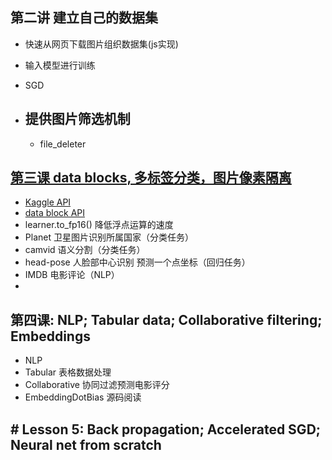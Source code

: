 ## 第二讲 建立自己的数据集
-  快速从网页下载图片组织数据集(js实现)
-  输入模型进行训练
- SGD

- ## 提供图片筛选机制
	- file_deleter
## [第三课 data blocks, 多标签分类，图片像素隔离](https://www.youtube.com/watch?v=MpZxV6DVsmM)

- [Kaggle API](https://github.com/Kaggle/kaggle-api)
- [data block API](https://docs.fast.ai/data_block.html)
- learner.to_fp16() 降低浮点运算的速度
- Planet 卫星图片识别所属国家（分类任务） 
- camvid 语义分割（分类任务）
- head-pose 人脸部中心识别  预测一个点坐标（回归任务）
- IMDB 电影评论（NLP）
- 

## 第四课: NLP; Tabular data; Collaborative filtering; Embeddings
- NLP
- Tabular 表格数据处理
- Collaborative 协同过滤预测电影评分
- EmbeddingDotBias 源码阅读

## # Lesson 5: Back propagation; Accelerated SGD; Neural net from scratch
<!--stackedit_data:
eyJoaXN0b3J5IjpbMTA0MjMwMDA4MiwtNTQzMTU5NjEwLDE1OD
QwNjIxMzAsLTE5NTk4MDgxNDgsLTMwOTk5OTcxMSwxODc1ODY5
OTkwLC0xMTUxMjkxNTk3LDYzOTE5MDEyMSwxNzA0NTAzNjQyLC
0xNzkwNjM5MTEyLC0xODcxMzE2NzU1LDIwOTk3NDk5Nl19
-->